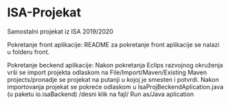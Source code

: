 # ISA-Projekat
Samostalni projekat iz ISA 2019/2020

Pokretanje front aplikacije:
README za pokretanje front aplikacije se nalazi u folderu front.

Pokretanje beckend aplikacije:
Nakon pokretanja Eclips razvojnog okruženja vrši se import projekta odlaskom na
File/Import/Maven/Existing Maven projects/pronadje se projekat na putanji u kojoj je smesten i potvrdi.
Nakon importovanja projekat se pokreće odlaskom u IsaProjBeckendAplication.java (u paketu io.isaBackend) /desni klik na fajl/
Run as/Java aplication
